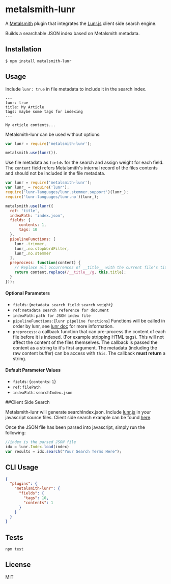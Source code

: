 # metalsmith-lunr

A [Metalsmith](https://github.com/segmentio/metalsmith) plugin that integrates the [Lunr.js](http://lunrjs.com/) client side search engine.

Builds a searchable JSON index based on Metalsmith metadata.

## Installation

    $ npm install metalsmith-lunr

## Usage

Include `lunr: true` in file metadata to include it in the search index.

```
---
lunr: true
title: My Article
tags: maybe some tags for indexing
---

My article contents...
```

Metalsmith-lunr can be used without options:
```js
var lunr = require('metalsmith-lunr');

metalsmith.use(lunr()).
```

Use file metadata as `fields` for the search and assign weight for each field. The `content` field refers Metalsmith's internal record of the files contents and should not be included in the file metadata.

```js
var lunr = require('metalsmith-lunr');
var lunr_ = require('lunr');
require('lunr-languages/lunr.stemmer.support')(lunr_);
require('lunr-languages/lunr.no')(lunr_);

metalsmith.use(lunr({
  ref: 'title',
  indexPath: 'index.json',
  fields: {
      contents: 1,
      tags: 10
  },
  pipelineFunctions: [
    lunr_.trimmer,
    lunr_.no.stopWordFilter,
    lunr_.no.stemmer
  ],
  preprocess: function(content) {
    // Replace all occurrences of __title__ with the current file's title metadata.
    return content.replace(/__title__/g, this.title);
  }
}));
```

#### Optional Parameters

- `fields`: {`metadata search field`: `search weight`}
- `ref`: `metadata search reference for document`
- `indexPath`: `path for JSON index file`
- `pipelineFunctions`: [`lunr pipeline functions`] Functions will be called in order by lunr, see [lunr doc](http://lunrjs.com/docs/#Pipeline) for more information.
- `preprocess`: a callback function that can pre-process the content of each file before it is indexed. (For example stripping HTML tags). This will not affect the content of the files themselves. The callback is passed the content as a string to it's first argument. The metadata (including the raw content buffer) can be access with `this`. The callback **must return** a string.

#### Default Parameter Values

  - `fields`: {`contents`: `1`}
  - `ref`: `filePath`
  - `indexPath`: `searchIndex.json`

 
##Client Side Search

Metalsmith-lunr will generate searchIndex.json. Include [lunr.js](https://raw.githubusercontent.com/olivernn/lunr.js/master/lunr.min.js) in your javascript source files. Client side search example can be found [here](http://lunrjs.com/example/).

Once the JSON file has been parsed into javascript, simply run the following:
```js
//index is the parsed JSON file
idx = lunr.Index.load(index)
var results = idx.search("Your Search Terms Here");
```

## CLI Usage

```json
{
  "plugins": {
    "metalsmith-lunr": {
      "fields": {
        "tags": 10,
        "contents": 1
      }
    }
  }
}
```
## Tests

`npm test`

## License

  MIT
